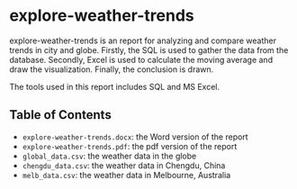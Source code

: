 # explore-weather-trends
explore-weather-trends is an report for analyzing and compare weather trends in city and globe. Firstly, the SQL is used to gather the data from the database. Secondly, Excel is used to calculate the moving average and draw the visualization. Finally, the conclusion is drawn.

The tools used in this report includes SQL and MS Excel.

## Table of Contents
- `explore-weather-trends.docx`: the Word version of the report
- `explore-weather-trends.pdf`: the pdf version of the report
- `global_data.csv`: the weather data in the globe
- `chengdu_data.csv`: the weather data in Chengdu, China
- `melb_data.csv`: the weather data in Melbourne, Australia
